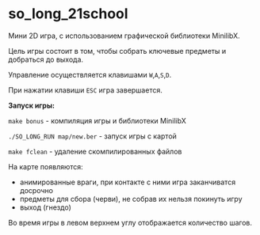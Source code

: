 # so_long_21school

Мини 2D игра, с использованием графической библиотеки MinilibX.

Цель игры состоит в том, чтобы собрать ключевые предметы и добраться до выхода.

Управление осуществляется клавишами `W`,`A`,`S`,`D`.

При нажатии клавиши `ESC` игра завершается.

**Запуск игры:**

`make bonus` - компиляция игры и библиотеки MinilibX

`./SO_LONG_RUN map/new.ber` - запуск игры с картой

`make fclean` - удаление скомпилированных файлов

На карте появляются:

- анимированные враги, при контакте с ними игра заканчиватся досрочно
- предметы для сбора (черви), не собрав их нельзя покинуть игру
- выход (гнездо)

Во время игры в левом верхнем углу отображается количество шагов.
